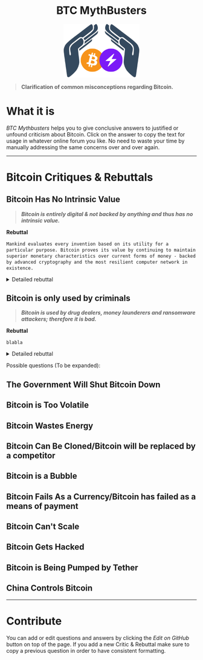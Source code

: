 <div align="center">
  <h1>BTC MythBusters</h1>
  <img width="200" src=".\_images\Logo-BTCMythBusters.png" alt="logo of BTC MythBusters">
</div>

> **Clarification of common misconceptions regarding Bitcoin.**

# What it is

*BTC Mythbusters* helps you to give conclusive answers to justified or unfound criticism about Bitcoin. Click on the answer to copy the text for usage in whatever online forum you like. No need to waste your time by manually addressing the same concerns over and over again.

***

# Bitcoin Critiques & Rebuttals

## Bitcoin Has No Intrinsic Value

> ***Bitcoin is entirely digital & not backed by anything and thus has no intrinsic value.***

**Rebuttal**
```
Mankind evaluates every invention based on its utility for a particular purpose. Bitcoin proves its value by continuing to maintain superior monetary characteristics over current forms of money - backed by advanced cryptography and the most resilient computer network in existence.
```
<details>

  <summary>Detailed rebuttal</summary>

  For supporters, Bitcoin's intrinsic value lies in the fact that it is an **uncorrelated asset**, its intangible properties (**immutable**, **open**, **borderless**, **decentralized**, **censorship-resistant**, etc.), its **scarcity**, and its **utility**.

  For the first time in history, anyone in the world with an internet connection can function as **their very own bank** while participating in the economy with **full control of their wealth**.

  The seven characteristics of money are **durability**, **portability**, **divisibility**, **uniformity**, **limited supply**, and **acceptability**. Many bitcoin proponents adamantly believe that **bitcoin checks all of these boxes** and is therefore hard money with real intrinsic value.

  Oftentimes, those who ascribe zero intrinsic value to bitcoin have done so by way of imperfect knowledge, a narrow perspective, and/or old-aged frameworks that under-represent, if not misrepresent, the capabilities of bitcoin and the very idea of "value".

  Further reading: [Kraken Intelligence - Bitcoin & Intrinsic Value](../_static/Bitcoin-Intrinsic-Value.pdf ':ignore')

</details>

## Bitcoin is only used by criminals

> ***Bitcoin is used by drug dealers, money launderers and ransomware attackers; therefore it is bad.***

**Rebuttal**
```
blabla
```
<details>

  <summary>Detailed rebuttal</summary>

  bla bla

  ```mermaid
  graph TD
  A[Is Bitcoin functional?] --> |No| B[Bitcoin is not functional for criminals nor anyone else]
  A --> |Yes| C[Bitcoin is functional for everyone, including criminals]

  style B fill:#ff6666
  style C fill:#42B983
  ```

  Further reading: [Unchained Capital - Bitcoin is Not for Criminals](https://unchained-capital.com/blog/bitcoin-is-not-for-criminals/)

  Here's a simple footnote  Bla bla <sup id="no-intrinsic-value-link-to-footnote1">[1](#no-intrinsic-value-footnote1)</sup>

  <b id="no-intrinsic-value-footnote1">1</b> Footnote content here. [↩](#no-intrinsic-value-link-to-footnote1)

</details>

Possible questions (To be expanded):

## The Government Will Shut Bitcoin Down
## Bitcoin is Too Volatile
## Bitcoin Wastes Energy
## Bitcoin Can Be Cloned/Bitcoin will be replaced by a competitor
## Bitcoin is a Bubble
## Bitcoin Fails As a Currency/Bitcoin has failed as a means of payment
## Bitcoin Can't Scale
## Bitcoin Gets Hacked
## Bitcoin is Being Pumped by Tether
## China Controls Bitcoin

***

# Contribute

You can add or edit questions and answers by clicking the *Edit on GitHub* button on top of the page. If you add a new Critic & Rebuttal make sure to copy a previous question in order to have consistent formatting.